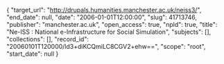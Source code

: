 {
  "target_url": "http://drupals.humanities.manchester.ac.uk/neiss3/", 
  "end_date": null, 
  "date": "2006-01-01T12:00:00", 
  "slug": 41713746, 
  "publisher": "manchester.ac.uk", 
  "open_access": true, 
  "npld": true, 
  "title": "Ne-ISS : National e-Infrastructure for Social Simulation", 
  "subjects": [], 
  "collections": [], 
  "record_id": "20060101T120000/ld3+diKCQmiLC8CGV2+ehw==", 
  "scope": "root", 
  "start_date": null
}


